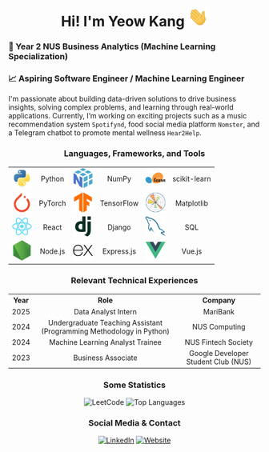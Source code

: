 <h1 align="center">
    Hi! I'm Yeow Kang
    <img src="https://raw.githubusercontent.com/ABSphreak/ABSphreak/master/gifs/Hi.gif" alt="Hi" width="40px" padding="0"/>
</h1>

<h3 align="left">🚀 Year 2 NUS Business Analytics (Machine Learning Specialization)</h3>
<h3 align="left">📈 Aspiring Software Engineer / Machine Learning Engineer</h3>

<p align="left">
    I'm passionate about building data-driven solutions to drive business insights, solving complex problems, and learning through real-world applications.
    Currently, I’m working on exciting projects such as a music recommendation system <code>Spotifynd</code>, food social media platform <code>Nomster</code>, and a Telegram chatbot to promote mental wellness <code>Hear2Help</code>.
</p>

<h3 align="center">Languages, Frameworks, and Tools</h3>
<table align="center" style="width: 100%; table-layout: fixed; border-collapse: collapse;">
  <tr>
    <td align="center"><a href="https://www.python.org" target="_blank" rel="noreferrer"><img src="https://raw.githubusercontent.com/devicons/devicon/master/icons/python/python-original.svg" alt="Python" width="40" height="40" /></a></td>
    <td align="center">Python</td>
    <td align="center"><a href="https://numpy.org/" target="_blank" rel="noreferrer"><img src="https://raw.githubusercontent.com/devicons/devicon/master/icons/numpy/numpy-original.svg" alt="NumPy" width="40" height="40" /></a></td>
    <td align="center">NumPy</td>
    <td align="center"><a href="https://scikit-learn.org/" target="_blank" rel="noreferrer"><img src="https://raw.githubusercontent.com/devicons/devicon/master/icons/scikitlearn/scikitlearn-original.svg" alt="scikit-learn" width="40" height="40" /></a></td>
    <td align="center">scikit-learn</td>
  </tr>
  <tr>
    <td align="center"><a href="https://pytorch.org/" target="_blank" rel="noreferrer"><img src="https://raw.githubusercontent.com/devicons/devicon/master/icons/pytorch/pytorch-original.svg" alt="PyTorch" width="40" height="40" /></a></td>
    <td align="center">PyTorch</td>
    <td align="center"><a href="https://www.tensorflow.org/" target="_blank" rel="noreferrer"><img src="https://raw.githubusercontent.com/devicons/devicon/master/icons/tensorflow/tensorflow-original.svg" alt="TensorFlow" width="40" height="40" /></a></td>
    <td align="center">TensorFlow</td>
    <td align="center"><a href="https://matplotlib.org/" target="_blank" rel="noreferrer"><img src="https://raw.githubusercontent.com/devicons/devicon/master/icons/matplotlib/matplotlib-original.svg" alt="Matplotlib" width="40" height="40" /></a></td>
    <td align="center">Matplotlib</td>
  </tr>
  <tr>
    <td align="center"><a href="https://reactjs.org/" target="_blank" rel="noreferrer"><img src="https://raw.githubusercontent.com/devicons/devicon/master/icons/react/react-original.svg" alt="React" width="40" height="40" /></a></td>
    <td align="center">React</td>
    <td align="center"><a href="https://www.djangoproject.com/" target="_blank" rel="noreferrer"><img src="https://raw.githubusercontent.com/devicons/devicon/master/icons/django/django-plain.svg" alt="Django" width="40" height="40" /></a></td>
    <td align="center">Django</td>
    <td align="center"><a href="https://www.mysql.com/" target="_blank" rel="noreferrer"><img src="https://raw.githubusercontent.com/devicons/devicon/master/icons/mysql/mysql-original.svg" alt="MySQL" width="40" height="40" /></a></td>
    <td align="center">SQL</td>
  </tr>
  <tr>
    <td align="center"><a href="https://nodejs.org/" target="_blank" rel="noreferrer"><img src="https://raw.githubusercontent.com/devicons/devicon/master/icons/nodejs/nodejs-original.svg" alt="Node.js" width="40" height="40" /></a></td>
    <td align="center">Node.js</td>
    <td align="center"><a href="https://expressjs.com/" target="_blank" rel="noreferrer"><img src="https://raw.githubusercontent.com/devicons/devicon/master/icons/express/express-original.svg" alt="Express.js" width="40" height="40" /></a></td>
    <td align="center">Express.js</td>
    <td align="center"><a href="https://vuejs.org/" target="_blank" rel="noreferrer"><img src="https://raw.githubusercontent.com/devicons/devicon/master/icons/vuejs/vuejs-original.svg" alt="Vue.js" width="40" height="40" /></a></td>
    <td align="center">Vue.js</td>
  </tr>
</table>

<h3 align="center">Relevant Technical Experiences</h3>

<table style="width: 100%; table-layout: fixed; text-align: center; border-collapse: collapse; align: center">
  <tr>
    <th>Year</th>
    <th>Role</th>
    <th>Company</th>
  </tr>
  <tr>
    <td>2025</td>
    <td>Data Analyst Intern</td>
    <td>MariBank</td>
  </tr>
  <tr>
    <td>2024</td>
    <td>Undergraduate Teaching Assistant (Programming Methodology in Python)</td>
    <td>NUS Computing</td>
  </tr>
  <tr>
    <td>2024</td>
    <td>Machine Learning Analyst Trainee</td>
    <td>NUS Fintech Society</td>
  </tr>
  <tr>
    <td>2023</td>
    <td>Business Associate</td>
    <td>Google Developer Student Club (NUS)</td>
  </tr>
</table>

<h3 align="center">Some Statistics</h3>

<p align="center">
  <img src="https://leetcard.jacoblin.cool/kangenoob?ext=contest" alt="LeetCode" />
  <img src="https://github-readme-stats.vercel.app/api/top-langs/?username=ykwong2002&layout=compact" alt="Top Languages" />
</p>

<h3 align="center">Social Media & Contact</h3>

<p align="center">
  <a href="https://www.linkedin.com/in/wongyeowkang/" target="_blank"><img src="https://img.shields.io/badge/LinkedIn-Profile-blue?logo=linkedin" alt="LinkedIn" /></a>
  <a href="https://wongyeowkang.netlify.app/" target="_blank"><img src="https://img.shields.io/badge/Portfolio-Website-green?logo=google-chrome" alt="Website" /></a>
</p>
